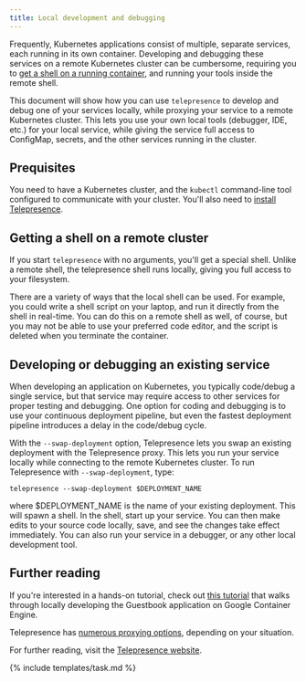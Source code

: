 ```yaml
---
title: Local development and debugging
---
```


Frequently, Kubernetes applications consist of multiple, separate services, each running in its own container. Developing and debugging these services on a remote Kubernetes cluster can be cumbersome, requiring you to [get a shell on a running container](https://kubernetes.io/docs/tasks/debug-application-cluster/get-shell-running-container/), and running your tools inside the remote shell.

This document will show how you can use `telepresence` to develop and debug one of your services locally, while proxying your service to a remote Kubernetes cluster. This lets you use your own local tools (debugger, IDE, etc.) for your local service, while giving the service full access to ConfigMap, secrets, and the other services running in the cluster.

## Prequisites

You need to have a Kubernetes cluster, and the `kubectl` command-line tool configured to communicate with your cluster. You'll also need to [install Telepresence](https://www.telepresence.io/reference/install).

## Getting a shell on a remote cluster

If you start `telepresence` with no arguments, you'll get a special shell. Unlike a remote shell, the telepresence shell runs locally, giving you full access to your filesystem.

There are a variety of ways that the local shell can be used. For example, you could write a shell script on your laptop, and run it directly from the shell in real-time. You can do this on a remote shell as well, of course, but you may not be able to use your preferred code editor, and the script is deleted when you terminate the container.

## Developing or debugging an existing service

When developing an application on Kubernetes, you typically code/debug a single service, but that service may require access to other services for proper testing and debugging. One option for coding and debugging is to use your continuous deployment pipeline, but even the fastest deployment pipeline introduces a delay in the code/debug cycle.

With the `--swap-deployment` option, Telepresence lets you swap an existing deployment with the Telepresence proxy. This lets you run your service locally while connecting to the remote Kubernetes cluster. To run Telepresence with `--swap-deployment`, type:

`telepresence --swap-deployment $DEPLOYMENT_NAME`

where $DEPLOYMENT_NAME is the name of your existing deployment. This will spawn a shell. In the shell, start up your service. You can then make edits to your source code locally, save, and see the changes take effect immediately. You can also run your service in a debugger, or any other local development tool.

## Further reading

If you're interested in a hands-on tutorial, check out [this tutorial](https://cloud.google.com/community/tutorials/developing-services-with-k8s) that walks through locally developing the Guestbook application on Google Container Engine.

Telepresence has [numerous proxying options](https://www.telepresence.io/reference/methods), depending on your situation.

For further reading, visit the [Telepresence website](https://www.telepresence.io).


{% include templates/task.md %}
